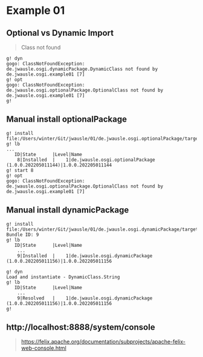 # Example 01

## Optional vs Dynamic Import

> Class not found

```
g! dyn
gogo: ClassNotFoundException: de.jwausle.osgi.dynamicPackage.DynamicClass not found by de.jwausle.osgi.example01 [7]
g! opt
gogo: ClassNotFoundException: de.jwausle.osgi.optionalPackage.OptionalClass not found by de.jwausle.osgi.example01 [7]
g! 
```

## Manual install optionalPackage

```
g! install file:/Users/winter/Git/jwausle/01/de.jwausle.osgi.optionalPackage/target/de.jwausle.osgi.optionalPackage.jar
g! lb 
...
   ID|State      |Level|Name
    8|Installed  |    1|de.jwausle.osgi.optionalPackage (1.0.0.202205011144)|1.0.0.202205011144
g! start 8
g! opt
gogo: ClassNotFoundException: de.jwausle.osgi.optionalPackage.OptionalClass not found by de.jwausle.osgi.example01 [7]
```

## Manual install dynamicPackage

```
g! install file:/Users/winter/Git/jwausle/01/de.jwausle.osgi.dynamicPackage/target/de.jwausle.osgi.dynamicPackage.jar
Bundle ID: 9
g! lb
   ID|State      |Level|Name
    ...
    9|Installed  |    1|de.jwausle.osgi.dynamicPackage (1.0.0.202205011156)|1.0.0.202205011156

g! dyn
Load and instantiate - DynamicClass.String
g! lb
   ID|State      |Level|Name
    ...
    9|Resolved   |    1|de.jwausle.osgi.dynamicPackage (1.0.0.202205011156)|1.0.0.202205011156
g! 
```

## http://localhost:8888/system/console

> https://felix.apache.org/documentation/subprojects/apache-felix-web-console.html
